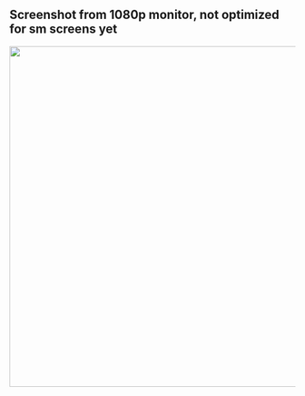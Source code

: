 ## Screenshot from 1080p monitor, not optimized for sm screens yet

<img src="https://github.com/user-attachments/assets/5543a8d9-90c5-4d11-a2eb-2d05bfd4b0b7" height="600" width="1366" alt="">
